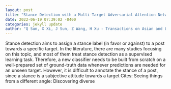 ```yaml
--- 
layout: post 
title: "Stance Detection with a Multi-Target Adversarial Attention Network" 
date: 2022-06-19 07:39:02 -0400 
categories: jekyll update 
author: "Q Sun, X Xi, J Sun, Z Wang, H Xu - Transactions on Asian and Low-Resource , 2022" 
--- 
```

Stance detection aims to assign a stance label (in favor or against) to a post towards a specific target. In the literature, there are many studies focusing on this topic, and most of them treat stance detection as a supervised learning task. Therefore, a new classifier needs to be built from scratch on a well-prepared set of ground-truth data whenever predictions are needed for an unseen target. However, it is difficult to annotate the stance of a post, since a stance is a subjective attitude towards a target Cites: Seeing things from a different angle: Discovering diverse